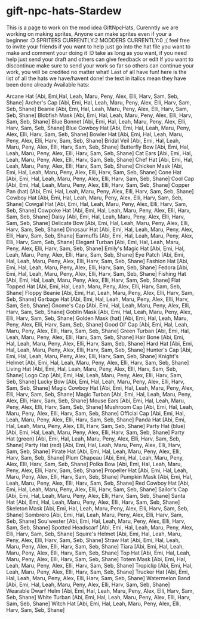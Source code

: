 # gift-npc-hats-Stardew
This is a page to work on the mod idea GiftNpcHats, Curenntly we are working on making sprites, Anyone can make sprites even if your a beginner :D
SPRITERS CURRENTLY:2 MODDERS CURRENTLY:0 ;( feel free to invite your friends
if you want to help just go into the hat file you want to make and comment your doing it :D take as long as you want, if you need help just send your draft and others can give feedback or edit
If you want to discontinue make sure to send your work so far so others can continue your work, you will be credited no matter what!
Last of all have fun!
here is the list of all the hats we have/havent done!
the text in italics mean they have been done already
Available hats:

Arcane Hat [Abi, Emi,Hal, Leah, Maru, Peny, Alex, Elli, Harv, Sam, Seb, Shane]
Archer's Cap [Abi, Emi, Hal, Leah, Maru, Peny, Alex, Elli, Harv, Sam, Seb, Shane]
Beanie [Abi, Emi, Hal, Leah, Maru, Peny, Alex, Elli, Harv, Sam, Seb, Shane]
Blobfish Mask [Abi, Emi, Hal, Leah, Maru, Peny, Alex, Elli, Harv, Sam, Seb, Shane]
Blue Bonnet [Abi, Emi, Hal, Leah, Maru, Peny, Alex, Elli, Harv, Sam, Seb, Shane]
Blue Cowboy Hat [Abi, Emi, Hal, Leah, Maru, Peny, Alex, Elli, Harv, Sam, Seb, Shane]
Bowler Hat [Abi, Emi, Hal, Leah, Maru, Peny, Alex, Elli, Harv, Sam, Seb, Shane]
Bridal Veil [Abi, Emi, Hal, Leah, Maru, Peny, Alex, Elli, Harv, Sam, Seb, Shane]
Butterfly Bow [Abi, Emi, Hal, Leah, Maru, Peny, Alex, Elli, Harv, Sam, Seb, Shane]
Cat Ears [Abi, Emi, Hal, Leah, Maru, Peny, Alex, Elli, Harv, Sam, Seb, Shane]
Chef Hat [Abi, Emi, Hal, Leah, Maru, Peny, Alex, Elli, Harv, Sam, Seb, Shane]
Chicken Mask [Abi, Emi, Hal, Leah, Maru, Peny, Alex, Elli, Harv, Sam, Seb, Shane]
Cone Hat [Abi, Emi, Hal, Leah, Maru, Peny, Alex, Elli, Harv, Sam, Seb, Shane]
Cool Cap [Abi, Emi, Hal, Leah, Maru, Peny, Alex, Elli, Harv, Sam, Seb, Shane]
Copper Pan (hat) [Abi, Emi, Hal, Leah, Maru, Peny, Alex, Elli, Harv, Sam, Seb, Shane]
Cowboy Hat [Abi, Emi, Hal, Leah, Maru, Peny, Alex, Elli, Harv, Sam, Seb, Shane]
Cowgal Hat [Abi, Emi, Hal, Leah, Maru, Peny, Alex, Elli, Harv, Sam, Seb, Shane]
Cowpoke Hat [Abi, Emi, Hal, Leah, Maru, Peny, Alex, Elli, Harv, Sam, Seb, Shane]
Daisy [Abi, Emi, Hal, Leah, Maru, Peny, Alex, Elli, Harv, Sam, Seb, Shane]
Delicate Bow [Abi, Emi, Hal, Leah, Maru, Peny, Alex, Elli, Harv, Sam, Seb, Shane]
Dinosaur Hat [Abi, Emi, Hal, Leah, Maru, Peny, Alex, Elli, Harv, Sam, Seb, Shane]
Earmuffs [Abi, Emi, Hal, Leah, Maru, Peny, Alex, Elli, Harv, Sam, Seb, Shane]
Elegant Turban [Abi, Emi, Hal, Leah, Maru, Peny, Alex, Elli, Harv, Sam, Seb, Shane]
Emily's Magic Hat [Abi, Emi, Hal, Leah, Maru, Peny, Alex, Elli, Harv, Sam, Seb, Shane]
Eye Patch [Abi, Emi, Hal, Leah, Maru, Peny, Alex, Elli, Harv, Sam, Seb, Shane]
Fashion Hat [Abi, Emi, Hal, Leah, Maru, Peny, Alex, Elli, Harv, Sam, Seb, Shane]
Fedora [Abi, Emi, Hal, Leah, Maru, Peny, Alex, Elli, Harv, Sam, Seb, Shane]
Fishing Hat [Abi, Emi, Hal, Leah, Maru, Peny, Alex, Elli, Harv, Sam, Seb, Shane]
Flat Topped Hat [Abi, Emi, Hal, Leah, Maru, Peny, Alex, Elli, Harv, Sam, Seb, Shane]
Floppy Beanie [Abi, Emi, Hal, Leah, Maru, Peny, Alex, Elli, Harv, Sam, Seb, Shane]
Garbage Hat [Abi, Emi, Hal, Leah, Maru, Peny, Alex, Elli, Harv, Sam, Seb, Shane]
Gnome's Cap [Abi, Emi, Hal, Leah, Maru, Peny, Alex, Elli, Harv, Sam, Seb, Shane]
Goblin Mask [Abi, Emi, Hal, Leah, Maru, Peny, Alex, Elli, Harv, Sam, Seb, Shane]
Golden Mask (hat) [Abi, Emi, Hal, Leah, Maru, Peny, Alex, Elli, Harv, Sam, Seb, Shane]
Good Ol' Cap [Abi, Emi, Hal, Leah, Maru, Peny, Alex, Elli, Harv, Sam, Seb, Shane]
Green Turban [Abi, Emi, Hal, Leah, Maru, Peny, Alex, Elli, Harv, Sam, Seb, Shane]
Hair Bone [Abi, Emi, Hal, Leah, Maru, Peny, Alex, Elli, Harv, Sam, Seb, Shane]
Hard Hat [Abi, Emi, Hal, Leah, Maru, Peny, Alex, Elli, Harv, Sam, Seb, Shane]
Hunter's Cap [Abi, Emi, Hal, Leah, Maru, Peny, Alex, Elli, Harv, Sam, Seb, Shane]
Knight's Helmet [Abi, Emi, Hal, Leah, Maru, Peny, Alex, Elli, Harv, Sam, Seb, Shane]
Living Hat [Abi, Emi, Hal, Leah, Maru, Peny, Alex, Elli, Harv, Sam, Seb, Shane]
Logo Cap [Abi, Emi, Hal, Leah, Maru, Peny, Alex, Elli, Harv, Sam, Seb, Shane]
Lucky Bow [Abi, Emi, Hal, Leah, Maru, Peny, Alex, Elli, Harv, Sam, Seb, Shane]
Magic Cowboy Hat [Abi, Emi, Hal, Leah, Maru, Peny, Alex, Elli, Harv, Sam, Seb, Shane]
Magic Turban [Abi, Emi, Hal, Leah, Maru, Peny, Alex, Elli, Harv, Sam, Seb, Shane]
Mouse Ears [Abi, Emi, Hal, Leah, Maru, Peny, Alex, Elli, Harv, Sam, Seb, Shane]
Mushroom Cap [Abi, Emi, Hal, Leah, Maru, Peny, Alex, Elli, Harv, Sam, Seb, Shane]
Official Cap [Abi, Emi, Hal, Leah, Maru, Peny, Alex, Elli, Harv, Sam, Seb, Shane]
Panda Hat [Abi, Emi, Hal, Leah, Maru, Peny, Alex, Elli, Harv, Sam, Seb, Shane]
Party Hat (blue) [Abi, Emi, Hal, Leah, Maru, Peny, Alex, Elli, Harv, Sam, Seb, Shane]
Party Hat (green) [Abi, Emi, Hal, Leah, Maru, Peny, Alex, Elli, Harv, Sam, Seb, Shane]
Party Hat (red) [Abi, Emi, Hal, Leah, Maru, Peny, Alex, Elli, Harv, Sam, Seb, Shane]
Pirate Hat [Abi, Emi, Hal, Leah, Maru, Peny, Alex, Elli, Harv, Sam, Seb, Shane]
Plum Chapeau [Abi, Emi, Hal, Leah, Maru, Peny, Alex, Elli, Harv, Sam, Seb, Shane]
Polka Bow [Abi, Emi, Hal, Leah, Maru, Peny, Alex, Elli, Harv, Sam, Seb, Shane]
Propeller Hat [Abi, Emi, Hal, Leah, Maru, Peny, Alex, Elli, Harv, Sam, Seb, Shane]
Pumpkin Mask [Abi, Emi, Hal, Leah, Maru, Peny, Alex, Elli, Harv, Sam, Seb, Shane]
Red Cowboy Hat [Abi, Emi, Hal, Leah, Maru, Peny, Alex, Elli, Harv, Sam, Seb, Shane]
Sailor's Cap [Abi, Emi, Hal, Leah, Maru, Peny, Alex, Elli, Harv, Sam, Seb, Shane]
Santa Hat [Abi, Emi, Hal, Leah, Maru, Peny, Alex, Elli, Harv, Sam, Seb, Shane]
Skeleton Mask [Abi, Emi, Hal, Leah, Maru, Peny, Alex, Elli, Harv, Sam, Seb, Shane]
Sombrero [Abi, Emi, Hal, Leah, Maru, Peny, Alex, Elli, Harv, Sam, Seb, Shane]
Sou'wester [Abi, Emi, Hal, Leah, Maru, Peny, Alex, Elli, Harv, Sam, Seb, Shane]
Spotted Headscarf [Abi, Emi, Hal, Leah, Maru, Peny, Alex, Elli, Harv, Sam, Seb, Shane]
Squire's Helmet [Abi, Emi, Hal, Leah, Maru, Peny, Alex, Elli, Harv, Sam, Seb, Shane]
Straw Hat [Abi, Emi, Hal, Leah, Maru, Peny, Alex, Elli, Harv, Sam, Seb, Shane]
Tiara [Abi, Emi, Hal, Leah, Maru, Peny, Alex, Elli, Harv, Sam, Seb, Shane]
Top Hat [Abi, Emi, Hal, Leah, Maru, Peny, Alex, Elli, Harv, Sam, Seb, Shane]
Totem Mask [Abi, Emi, Hal, Leah, Maru, Peny, Alex, Elli, Harv, Sam, Seb, Shane]
Tropiclip [Abi, Emi, Hal, Leah, Maru, Peny, Alex, Elli, Harv, Sam, Seb, Shane]
Trucker Hat [Abi, Emi, Hal, Leah, Maru, Peny, Alex, Elli, Harv, Sam, Seb, Shane]
Watermelon Band [Abi, Emi, Hal, Leah, Maru, Peny, Alex, Elli, Harv, Sam, Seb, Shane]
Wearable Dwarf Helm [Abi, Emi, Hal, Leah, Maru, Peny, Alex, Elli, Harv, Sam, Seb, Shane]
White Turban [Abi, Emi, Hal, Leah, Maru, Peny, Alex, Elli, Harv, Sam, Seb, Shane]
Witch Hat [Abi, Emi, Hal, Leah, Maru, Peny, Alex, Elli, Harv, Sam, Seb, Shane]
